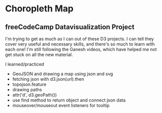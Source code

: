 # Choropleth Map

## freeCodeCamp Datavisualization Project

I'm trying to get as much as I can out of these D3 projects. I can tell they cover very useful and necessary skills, and there's so much to learn with each one! I'm still following the Ganesh videos, which have helped me not get stuck on all the new material. 

I learned/practiced
- GeoJSON and drawing a map using json and svg
- fetching json with d3.json(url).then
- topojson.feature
- drawing paths
- attr('d', d3.geoPath())
- use find method to return object and connect json data
- mouseover/mouseout event listeners for tooltip